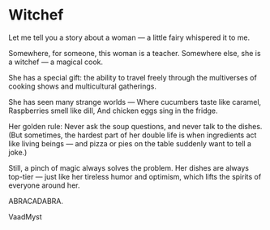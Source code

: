 # Witchef


Let me tell you a story about a woman — a little fairy whispered it to me.

Somewhere, for someone, this woman is a teacher.
Somewhere else, she is a witchef — a magical cook.

She has a special gift: the ability to travel freely through the multiverses of cooking shows and multicultural gatherings.

She has seen many strange worlds —
Where cucumbers taste like caramel,
Raspberries smell like dill,
And chicken eggs sing in the fridge.

Her golden rule:
Never ask the soup questions, and never talk to the dishes.
(But sometimes, the hardest part of her double life is when ingredients act like living beings —
and pizza or pies on the table suddenly want to tell a joke.)

Still, a pinch of magic always solves the problem.
Her dishes are always top-tier — just like her tireless humor and optimism,
which lifts the spirits of everyone around her.

ABRACADABRA.


VaadMyst
